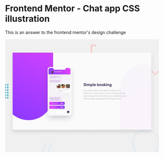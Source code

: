 # Frontend Mentor - Chat app CSS illustration

This is an answer to the frontend mentor's design challenge

![Design preview for the Chat app CSS illustration coding challenge](./design/desktop-preview.jpg)

